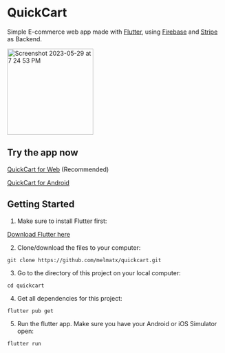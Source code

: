 # QuickCart

Simple E-commerce web app made with [Flutter](https://flutter.dev/), using [Firebase](https://firebase.google.com/) and [Stripe](https://stripe.com/) as Backend.

<img width="200" alt="Screenshot 2023-05-29 at 7 24 53 PM" src="https://github.com/melmatx/QuickCart/assets/87235413/71d75c69-c89b-4709-bf18-85cbc3a09ae5">


## Try the app now

[QuickCart for Web](https://quickcart-web.vercel.app/) (Recommended)

[QuickCart for Android](https://github.com/melmatx/QuickCart/releases/)

## Getting Started

1. Make sure to install Flutter first:

[Download Flutter here](https://docs.flutter.dev/get-started/install)

2. Clone/download the files to your computer:

`git clone https://github.com/melmatx/quickcart.git`

3. Go to the directory of this project on your local computer:

`cd quickcart`

4. Get all dependencies for this project:

`flutter pub get`

5. Run the flutter app. Make sure you have your Android or iOS Simulator open:

`flutter run`
